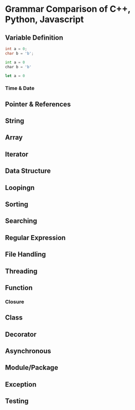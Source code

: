 # Grammar Comparison of C++, Python, Javascript

## Variable Definition
```c++
int a = 0;
char b = 'b';
```

```python
int a = 0
char b = 'b'
```

```javascript
let a = 0
```

### Time & Date

## Pointer & References

## String

## Array

## Iterator

## Data Structure

## Loopingn

## Sorting

## Searching

## Regular Expression

## File Handling

## Threading

## Function
### Closure


## Class



## Decorator

## Asynchronous

## Module/Package

## Exception

## Testing

